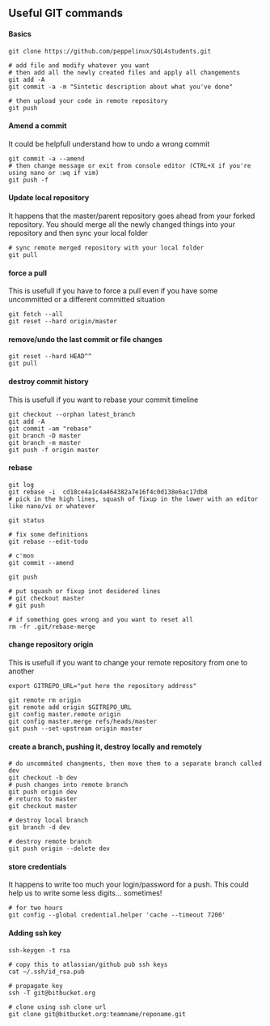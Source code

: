 ## Useful GIT commands


#### Basics
````
git clone https://github.com/peppelinux/SQL4students.git

# add file and modify whatever you want
# then add all the newly created files and apply all changements
git add -A
git commit -a -m "Sintetic description about what you've done"

# then upload your code in remote repository
git push 
````

#### Amend a commit
It could be helpfull understand how to undo a wrong commit

````
git commit -a --amend
# then change message or exit from console editor (CTRL+X if you're using nano or :wq if vim)
git push -f
````

#### Update local repository
It happens that the master/parent repository goes ahead from your forked repository.
You should merge all the newly changed things into your repository and then sync your local folder

````
# sync remote merged repository with your local folder
git pull
````

#### force a pull
This is usefull if you have to force a pull even if you have some uncommitted or a different committed situation
````
git fetch --all
git reset --hard origin/master
````
#### remove/undo the last commit or file changes
````
git reset --hard HEAD^^
git pull
````

#### destroy commit history
This is usefull if you want to rebase your commit timeline
````
git checkout --orphan latest_branch
git add -A
git commit -am "rebase"
git branch -D master
git branch -m master
git push -f origin master
````

#### rebase
````
git log
git rebase -i  cd18ce4a1c4a464382a7e16f4c0d138e6ac17db8
# pick in the high lines, squash of fixup in the lower with an editor like nano/vi or whatever

git status

# fix some definitions
git rebase --edit-todo

# c'mon
git commit --amend

git push

# put squash or fixup inot desidered lines
# git checkout master
# git push

# if something goes wrong and you want to reset all
rm -fr .git/rebase-merge
````

#### change repository origin
This is usefull if you want to change your remote repository from one to another
````
export GITREPO_URL="put here the repository address"

git remote rm origin
git remote add origin $GITREPO_URL
git config master.remote origin
git config master.merge refs/heads/master
git push --set-upstream origin master
````

#### create a branch, pushing it, destroy locally and remotely
````
# do uncommited changments, then move them to a separate branch called dev
git checkout -b dev
# push changes into remote branch
git push origin dev
# returns to master
git checkout master

# destroy local branch
git branch -d dev

# destroy remote branch
git push origin --delete dev
````

#### store credentials
It happens to write too much your login/password for a push.
This could help us to write some less digits... sometimes!
````
# for two hours
git config --global credential.helper 'cache --timeout 7200'
````

#### Adding ssh key
````
ssh-keygen -t rsa

# copy this to atlassian/github pub ssh keys
cat ~/.ssh/id_rsa.pub

# propagate key
ssh -T git@bitbucket.org

# clone using ssh clone url
git clone git@bitbucket.org:teamname/reponame.git
````
